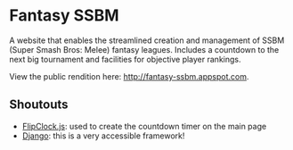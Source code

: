 # Fantasy SSBM
A website that enables the streamlined creation and management of SSBM (Super Smash Bros: Melee) fantasy leagues. Includes a countdown to the next big tournament and facilities for objective player rankings.

View the public rendition here: http://fantasy-ssbm.appspot.com.

## Shoutouts
- [FlipClock.js](http://flipclockjs.com/): used to create the countdown timer on the main page
- [Django](https://www.djangoproject.com/): this is a very accessible framework!
